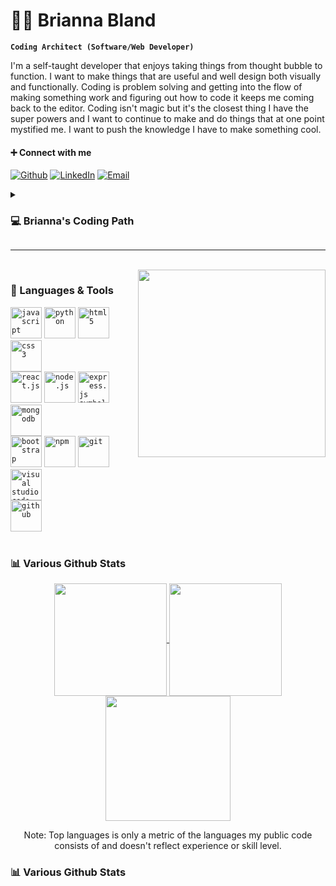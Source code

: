 # ✌🏽 Brianna Bland

**`Coding Architect (Software/Web Developer)`**



I'm a self-taught developer that enjoys taking things from thought bubble to function. I want to make things that are useful and well design both visually and functionally. Coding is problem solving and getting into the flow of making something work and figuring out how to code it keeps me coming back to the editor. Coding isn't magic but it's the closest thing I have the super powers and I want to continue to make and do things that at one point mystified me. I want to push the knowledge I have to make something cool. 

#### ➕ Connect with me
<div align="left">

[![Github](https://img.shields.io/badge/-Github-181717?style=for-the-badge&logo=Github&logoColor=white)](https://github.com/bbland1/)
[![LinkedIn](https://img.shields.io/badge/-LinkedIn-0077B5?style=for-the-badge&logo=LinkedIn&logoColor=white)](https://www.linkedin.com/in/bbland1/)
[![Email](https://img.shields.io/badge/-Email-3e91a3?style=for-the-badge&logo=Minutemailer&logoColor=white)](mailto:brianna.davis357@gmail.com)
</div>

<details>
 <summary><h3>💻 Brianna's Coding Path</h3></summary>
  I worked as a help desk technichian at the help and repair desk at school and most of my fellow coworkers were some form of CS degree, and while we were sharing some classes my Chemistry class were taking a very different approach to the problem solving method than theres. During down time hearing them talk about their projects or actually watching them code, asking questions when I didn't feel like I was disturbing their flow. I was dabbling here and there then, but I was in Chemistry classes that were arguably kicking my butt, so it often got pushed to the backburner. I finished my degree thinking I'd never really go all the way for coding and for a while I didn't. I worked as a lab manager, and it took a lot of focus and skills, but I had 2 bosses that used various coding to help our jobs be easier and again I found myself asking questions to learn and help them.
  <br>
  <br>
  My second boss loves Matlab, and a lot of what they were running in the background involved that. While not everything they did involved my portion of managing the labs I was very interested and wanted to know more. So I took some of Matlab's basic starter classes, and while me and Matlab didn't really fit the coding bug 🐛 was found. So I still helped with the logic behind the coding where I could for my boss but I went down the path to finally learn more coing. Python was my enterance, then Javascript, then more Python and just bits and pieces that come along in those journeys. I was fully into this new thing, I aslo really told no one for a while until I started to build projects becaue I wanted to make sure it wasn't just the new shiny thing. Spoiler: I couldn't stop. I wanted to keep learning and keep pushing. 
  <br>
  <br>
  Coding has been something I didn't realize I needed, but wow has it been a passion that I am happy to have. I find myself watching random youtube videos even in languages I don't know because the logic and coding facinates me, or wondering if I could figure out how to do that. The journey isn't over yet, but we are definetly enjoying each step.
  </details>


---
<br>

<img align="right" width="300" src="https://user-images.githubusercontent.com/104288486/198868214-72497a58-7cbd-4ac1-bc24-4cd78154f04f.png">



### 🧰 Languages & Tools
<div width="100">
<code><img title="JavaScript" alt="javascript" width="50px" src="https://cdn.jsdelivr.net/gh/devicons/devicon/icons/javascript/javascript-plain.svg" /></code>
<code><img title="Python" alt="python" width="50px" src="https://cdn.jsdelivr.net/gh/devicons/devicon/icons/python/python-original.svg" /></code>
<code><img title="HTML 5" alt="html5" width="50px" src="https://cdn.jsdelivr.net/gh/devicons/devicon/icons/html5/html5-original.svg" /></code>
<code><img title="CSS 3" alt="css 3" width="50px" src="https://cdn.jsdelivr.net/gh/devicons/devicon/icons/css3/css3-original.svg" /></code>
<br>
<code><img title="ReactJS" alt="react.js" width="50px" src="https://cdn.jsdelivr.net/gh/devicons/devicon/icons/react/react-original.svg" /></code>
<code><img title="NodeJS" alt="node.js" width="50px" src="https://cdn.jsdelivr.net/gh/devicons/devicon/icons/nodejs/nodejs-original.svg" /></code>
<code><img title="ExpressJS" alt="express.js symbol" width="50px" src="https://cdn.jsdelivr.net/gh/devicons/devicon/icons/express/express-original.svg" /></code>
<code><img title="MongoDB". alt="mongodb" width="50px" src="https://cdn.jsdelivr.net/gh/devicons/devicon/icons/mongodb/mongodb-original.svg" /></code>
<br>
<code><img title="Bootstrap" alt="bootstrap" width="50px" src="https://cdn.jsdelivr.net/gh/devicons/devicon/icons/bootstrap/bootstrap-plain.svg" /></code>
<code><img title="npm" alt="npm" width="50px" src="https://cdn.jsdelivr.net/gh/devicons/devicon/icons/npm/npm-original-wordmark.svg" /></code>
<code><img title="Git" alt="git" width="50px" src="https://cdn.jsdelivr.net/gh/devicons/devicon/icons/git/git-original.svg" /></code>
<code><img title="VS Code" alt="visual studio code" width="50px" src="https://cdn.jsdelivr.net/gh/devicons/devicon/icons/vscode/vscode-original.svg" /></code>
<br>
<code><img title="GitHub" alt="github" width="50px" src="https://cdn.jsdelivr.net/gh/devicons/devicon/icons/github/github-original.svg" /></code>
</div>


<br>

### 📊 Various Github Stats
<div align="center">
<a href="https://github.com/anuraghazra/github-readme-stats">
  <img align="center" src="https://github-readme-stats.vercel.app/api?username=bbland1&show_icons=true&theme=calm" height=180px/>
</a>
<a href="https://github.com/anuraghazra/convoychat">
  <img align="center" src="https://github-readme-stats.vercel.app/api/top-langs/?username=bbland1&layout=compact&theme=calm" height=180px/>
</a>
  <br>
<a href="https://git.io/streak-stats">
  <img src="https://streak-stats.demolab.com?user=bbland1&theme=calm" height="200px">
</a>
  
<p>Note: Top languages is only a metric of the languages my public code consists of and doesn't reflect experience or skill level.<p>
</div>

### 📊 Various Github Stats
